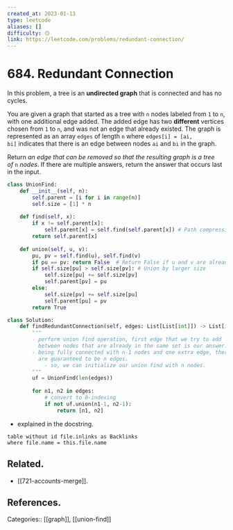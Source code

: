 ```yaml
---
created_at: 2023-01-13
type: leetcode
aliases: []
difficulty: 🟡
link: https://leetcode.com/problems/redundant-connection/
---
```


# 684. Redundant Connection

In this problem, a tree is an **undirected graph** that is connected and has no cycles.

You are given a graph that started as a tree with `n` nodes labeled from `1` to `n`, with one additional edge added. The added edge has two **different** vertices chosen from `1` to `n`, and was not an edge that already existed. The graph is represented as an array `edges` of length `n` where `edges[i] = [ai, bi]` indicates that there is an edge between nodes `ai` and `bi` in the graph.

Return _an edge that can be removed so that the resulting graph is a tree of_ `n` _nodes_. If there are multiple answers, return the answer that occurs last in the input.

```python
class UnionFind:
    def __init__(self, n):
        self.parent = [i for i in range(n)]
        self.size = [1] * n
        
    def find(self, x):
        if x != self.parent[x]:
            self.parent[x] = self.find(self.parent[x]) # Path compression
        return self.parent[x]
    
    def union(self, u, v):
        pu, pv = self.find(u), self.find(v)
        if pu == pv: return False  # Return False if u and v are already union
        if self.size[pu] > self.size[pv]: # Union by larger size
            self.size[pu] += self.size[pv]
            self.parent[pv] = pu
        else:
            self.size[pv] += self.size[pu]
            self.parent[pu] = pv
        return True

class Solution:
    def findRedundantConnection(self, edges: List[List[int]]) -> List[int]:
        """
        - perform union find operation, first edge that we try to add
          between nodes that are already in the same set is our answer.
        - being fully connected with n-1 nodes and one extra edge, there
          are guaranteed to be n edges.
            - so, we can initialize our union find with n nodes.
        """
        uf = UnionFind(len(edges))
        
        for n1, n2 in edges:
            # convert to 0-indexing
            if not uf.union(n1-1, n2-1):
                return [n1, n2]
```

- explained in the docstring.

```dataview
table without id file.inlinks as Backlinks
where file.name = this.file.name
```

## Related.

- [[721-accounts-merge]].

## References.

Categories:: [[graph]], [[union-find]]
